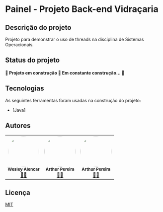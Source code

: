 # Painel - Projeto Back-end Vidraçaria


## Descrição do projeto

<p>Projeto para demonstrar o uso de threads na disciplina de Sistemas Operacionais.</p>

## Status do projeto

<h4> 🚧  Projeto em construção 🚀 Em constante construção...  🚧 </h4>

## Tecnologias

As seguintes ferramentas foram usadas na construção do projeto:

- [Java]

## Autores

<table>
    <td align="center"><a href="https://github.com/wesleysousaa"><img style="border-radius: 50%;" src="https://avatars.githubusercontent.com/u/47366440?v=4" width="100px;"           alt=""/><br /><sub><b>Wesley Alencar</b></sub></a><br /><a href="https://github.com/wesleysousaa" title="Wesley Alencar">👨‍🚀</a>
    </td>
    <td align="center"><a href="https://github.com/ArthurPdaSilva"><img style="border-radius: 50%;" src="https://avatars.githubusercontent.com/u/72280602?v=4" width="100px;"           alt=""/><br /><sub><b>Arthur Pereira</b></sub></a><br /><a href="https://github.com/ArthurPdaSilva" title="Arthur Pereira da Silva">👨‍🚀</a>
    </td>
    <td align="center"><a href="https://github.com/KarolDiniz"><img style="border-radius: 50%;" src="https://avatars.githubusercontent.com/u/90431161?v=4" width="100px;"           alt=""/><br /><sub><b>Arthur Pereira</b></sub></a><br /><a href="https://github.com/KarolDiniz" title="Karoline Diniz Ramos">👨‍🚀</a>
    </td>
  </tr>
</table>

## Licença

[MIT](LICENSE)

